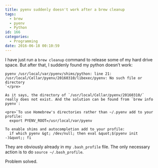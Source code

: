 ```yaml
---
title: pyenv suddenly doesn't work after a brew cleanup
tags:
  - brew
  - pyenv
  - Python
id: 166
categories:
  - Programming
date: 2016-06-18 00:10:59
---
```


I have just run a `brew cleanup` command to release some of my hard drive space. But after that, I suddenly found my python doesn&#8217;t work:

    pyenv /usr/local/var/pyenv/shims/python: line 21: /usr/local/Cellar/pyenv/20160310/libexec/pyenv: No such file or directory
    `</pre>

    As it says, the directory of `/usr/local/Cellar/pyenv/20160310/` really does not exist. And the solution can be found from `brew info pyenv`: 

    <pre>`To use Homebrew's directories rather than ~/.pyenv add to your profile:
      export PYENV_ROOT=/usr/local/var/pyenv

    To enable shims and autocompletion add to your profile:
      if which pyenv &gt; /dev/null; then eval &quot;$(pyenv init -)&quot;; fi

They are obviously already in my `.bash_profile` file. The only necessary action is to do `source ~/.bash_profile`. 

Problem solved.